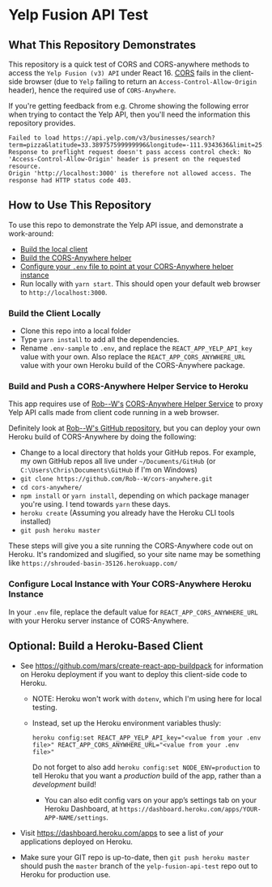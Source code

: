# Yelp Fusion API Test

## What This Repository Demonstrates

This repository is a quick test of CORS and CORS-anywhere methods to access the `Yelp Fusion (v3) API` under React 16. [CORS](https://developer.mozilla.org/en-US/docs/Web/HTTP/CORS) fails in the client-side browser (due to `Yelp` failing to return an `Access-Control-Allow-Origin` header), hence the required use of `CORS-Anywhere`.

If you're getting feedback from e.g. Chrome showing the following error when trying to contact the Yelp API, then you'll need the information this repository provides.

```text
Failed to load https://api.yelp.com/v3/businesses/search?term=pizza&latitude=33.389757599999996&longitude=-111.9343636&limit=25:
Response to preflight request doesn't pass access control check: No 'Access-Control-Allow-Origin' header is present on the requested resource.
Origin 'http://localhost:3000' is therefore not allowed access. The response had HTTP status code 403.
```

## How to Use This Repository

To use this repo to demonstrate the Yelp API issue, and demonstrate a work-around:

* [Build the local client](#buildtheclientlocally)
* [Build the CORS-Anywhere helper](#buildandpushacors-anywherehelperservicetoheroku)
* [Configure your `.env` file to point at your CORS-Anywhere helper instance](#configurelocalinstancewithyourcors-anywhereherokuinstance)
* Run locally with `yarn start`. This should open your default web browser to `http://localhost:3000`.

### Build the Client Locally

* Clone this repo into a local folder
* Type `yarn install` to add all the dependencies.
* Rename `.env-sample` to `.env`, and replace the `REACT_APP_YELP_API_key` value with your own. Also replace the `REACT_APP_CORS_ANYWHERE_URL` value with your own Heroku build of the CORS-Anywhere package.

### Build and Push a CORS-Anywhere Helper Service to Heroku

This app requires use of [Rob--W's](https://github.com/Rob--W/cors-anywhere/) [CORS-Anywhere Helper Service](https://cors-anywhere.herokuapp.com/) to proxy Yelp API calls made from client code running in a web browser.

Definitely look at [Rob--W's GitHub repository](https://github.com/Rob--W/cors-anywhere/), but you can deploy your own Heroku build of CORS-Anywhere by doing the following:

* Change to a local directory that holds your GitHub repos. For example, my own GitHub repos all live under `~/Documents/GitHub` (or `C:\Users\Chris\Documents\GitHub` if I'm on Windows)
* `git clone https://github.com/Rob--W/cors-anywhere.git`
* `cd cors-anywhere/`
* `npm install` or `yarn install`, depending on which package manager you're using. I tend towards `yarn` these days.
* `heroku create` (Assuming you already have the Heroku CLI tools installed)
* `git push heroku master`

These steps will give you a site running the CORS-Anywhere code out on Heroku. It's randomized and slugified, so your site name may be something like `https://shrouded-basin-35126.herokuapp.com/`

### Configure Local Instance with Your CORS-Anywhere Heroku Instance

In your `.env` file, replace the default value for `REACT_APP_CORS_ANYWHERE_URL` with your Heroku server instance of CORS-Anywhere.

## Optional: Build a Heroku-Based Client

* See https://github.com/mars/create-react-app-buildpack for information on Heroku deployment if you want to deploy this client-side code to Heroku.

  * NOTE: Heroku won't work with `dotenv`, which I'm using here for local testing.
  * Instead, set up the Heroku environment variables thusly:

    ```text
    heroku config:set REACT_APP_YELP_API_key="<value from your .env file>" REACT_APP_CORS_ANYWHERE_URL="<value from your .env file>"
    ```

    Do not forget to also add `heroku config:set NODE_ENV=production` to tell Heroku that you want a _production_ build of the app, rather than a _development_ build!

    * You can also edit config vars on your app’s settings tab on your Heroku Dashboard, at `https://dashboard.heroku.com/apps/YOUR-APP-NAME/settings`.

* Visit https://dashboard.heroku.com/apps to see a list of _your_ applications deployed on Heroku.

* Make sure your GIT repo is up-to-date, then `git push heroku master` should push the `master` branch of the `yelp-fusion-api-test` repo out to Heroku for production use.
